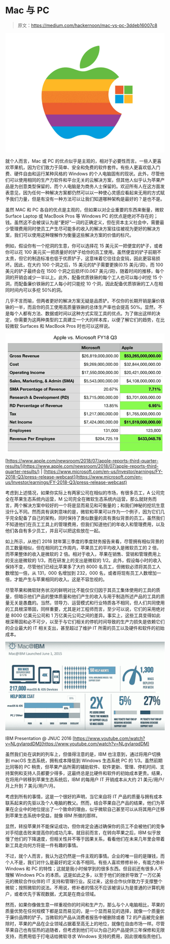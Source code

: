 # Mac 与 PC

> 原文：<https://medium.com/hackernoon/mac-vs-pc-3ddeb16007c8>

![](img/7e0a7acac66aa10e4dab2f2f7eeebc68.png)

就个人而言，Mac 或 PC 的优点似乎是主观的，相对于必要性而言。一些人更喜欢苹果机，因为它们致力于简单、安全和免费的软件套件。有些人更喜欢低入门费、硬件自由和运行某种风格的 Windows 的个人电脑固有的现状。此外，尽管他们可以使用相同的生产力软件和平台无关的云解决方案，但其他人似乎认为苹果产品是为创意类型保留的，而个人电脑是为商务人士保留的。欢迎所有人在这方面发表意见，因为任何一种解决方案都仍然可以以一种使心灵感应看起来无用的方式赋予我们力量，但是有没有一种方法可以让我们知道哪种架构是最好的？是也不是。

虽然 MAC 和 PC 各自的优点是主观的，但如果以对企业重要的东西来衡量，微软 Surface Laptop 或 MacBook Pros 等 Windows PC 的优点是绝对不存在的；钱。虽然这不会被误认为是“更好”一词的正确定义，但在资本主义社会中，需要最少管理费用同时使员工产生尽可能多的收入的解决方案往往被视为更好的解决方案，我们可以使用这种理解作为衡量这些解决方案的价值的标尺。

例如，假设你有一个挖洞的生意，你可以选择花 15 美元买一把便宜的铲子，或者你可以花 100 美元买一把质量好的铲子给你的员工使用。虽然便宜的铲子前期不太贵，但它的制造标准也低于优质铲子，这意味着它往往会变钝，因此更容易损坏。因此，在大约 100 个洞之后，15 美元的铲子需要更换(0.15 美元/洞)，而 100 美元的铲子最终会在 1500 个洞之后损坏(0.067 美元/洞)，随着时间的推移，每个洞的开销会减少一半以上。此外，配备优质铁锹的每个工人也可以每小时挖 15 个洞，而配备廉价铁锹的工人每小时只能挖 10 个洞，因此配备优质铁锹的工人在相同时间内可以多挖 50%的洞。

几乎不言而喻，但两者更好的解决方案无疑是品质铲。不仅你的长期开销是廉价铁锹的一半，而且你的员工使用高质量铁锹的总体生产率也会提高 50%。显然，不是每个人都有方法、数据或时间以这种方式实现工具的优点。为了做出这样的决定，你需要为这两种类型的工具建立一个大的样本库，以便了解它们的趋势，在比较微软 Surfaces 和 MacBook Pros 时也可以这样说。

![](img/74abb86622bd92d92c857167bf7af54f.png)

[https://www.apple.com/newsroom/2018/07/apple-reports-third-quarter-results/](https://www.apple.com/newsroom/2018/07/apple-reports-third-quarter-results/) | [https://www.microsoft.com/en-us/Investor/earnings/FY-2018-Q3/press-release-webcast](https://www.microsoft.com/en-us/Investor/earnings/FY-2018-Q3/press-release-webcast)

考虑到上述情况，如果你实际上有两家公司在相似的市场，有很多员工，A 公司完全在苹果生态系统内运营，M 公司完全在微软生态系统内运营，那么就财务而言，两个解决方案中较好的一个将是显而易见和可衡量的；和我们神秘的挖坑生意没什么不同。然而具有讽刺意味的是，微软和苹果可以作为一个例子，因为它们几乎完全配备了自己的架构，同时保持了类似数量的具有类似背景的员工。虽然我们不知道他们在员工工具上的管理费用，但我们知道他们的年收入和管理费用，以及他们各自有多少员工，并且可以把这些放在一起。

如上所示，从他们 2018 财年第三季度的季度财务报告来看，尽管拥有相似背景的员工数量相似，但在相同的工作周内，苹果员工的平均收入是微软员工的 2 倍，而苹果整体的收入是微软的 2 倍。相对于收入，苹果在销售、营销和管理费用上的支出是微软的 1/3，而在研发上的支出是微软的 1/2。此外，假设每小时的收入保持不变，尽管他们已经比苹果多了大约 8000 名员工，但微软必须将其员工人数增加一倍，从 131，000 名增加到 232，000 名，或者将现有员工人数增加一倍，才能产生与苹果相同的收入。这是不容忽视的。

尽管苹果和微软财务状况的鲜明对比不能仅仅归因于其员工集体使用的工具的质量，但暗示他们产品的整体质量和他们产生的收入与用于制造所述产品的工具的质量无关是愚蠢的。当然，领导力、运营模式和行业特质各不相同，但人们共同使用的工具根深蒂固，同样重要，尤其是对工程师而言，至少可以说，它们的采用绝对是 8000 亿美元公司和 1 万亿美元公司之间的差异。事实上，这些工具变得如此根深蒂固和必不可少，以至于与它们相关的停机时间导致的生产力损失是依赖它们的企业最大的 IT 相关支出，甚至超过了维护 IT 所需的员工以及硬件和软件的初始成本。

![](img/faa8a2986fd7c18985b3ebbe30a9b6fd.png)

IBM Presentation @ JNUC 2016 [https://www.youtube.com/watch?v=NLgvIarqdDM](https://www.youtube.com/watch?v=NLgvIarqdDM)

虽然我们处在讽刺的列车上，但值得注意的是，IBM 也注意到，通过将用户切换到 macOS 生态系统，拥有成本降低到 Windows 生态系统 PC 的 1/3。虽然前期比同等的 PC 稍贵，但苹果产品所需的辅助软件、软件更新、管理、停机时间、支持案例和支持人员都要少得多，这最终总是比硬件和软件的初始成本更贵。结果，在将用户转移到苹果生态系统后，IBM 的每用户 IT 开销成本从大约 21 美元/用户/月上升到 7 美元/用户/月。

考虑到所有的事情，这是一个很好的声明，当它来自将 IT 产品的质量与拥有成本联系起来的先驱以及个人电脑的教父。然而，结合苹果自己产品的结果，他们为苹果在企业中的地位提出了一个致命的理由，似乎微软自己甚至可以从将其用户迁移到苹果生态系统中受益，就像 IBM 所做的那样。

显然，转投苹果并不能保证成功，但你肯定会通过确保你的员工不会被他们的竞争对手彻底击败来提高你的成功几率。就目前而言，在转向苹果之后，IBM 似乎放慢了他们的下降速度，但相关性并不等于因果关系，看看他们在未来几年里会带着新工具走向何方将是一件有趣的事情。

不过，就个人而言，我认为这仍然是一件主观的事情。企业的唯一目的是赚钱，而个人不是，我们对什么是最好的定义各不相同。有些人喜欢修修补补，有能力弥补 Windows 和 PC 的特性；这就是我小时候学到的很多东西。但目前还有很多人不理解 Windows PCs 的本质。这是如此之多，以至于他们的挫折导致了一万亿美元的微软合作伙伴的 IT 支持和管理行业。反过来，这些合作伙伴致力于支撑整个微软；按照微软的说法。不用说，修补者的情况不应该被误认为是普通的计算机用户，或者优先于客观数据，尤其是在商业领域。

然而，如果你像做生意一样重视你的时间和生产力，那么与个人电脑相比，苹果的质量优势在任何规模下都是显而易见的，是一个显而易见的选择，就像一个质量优于廉价品牌的铲子。当微软的产品从消费者报告中被删除或者 T2 的产品被完全删除时，苹果的产品在企业领域占据着至高无上的地位，就像在自由市场一样。尽管苹果自己也有狂热的追随者，但考虑到他们可以为自己的产品提供三年保修和无限支持，而费用低于打电话给微软寻求 Windows 支持的费用，因此很难指责他们。